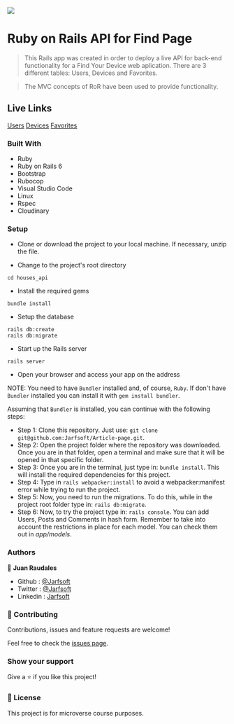 ![](https://img.shields.io/badge/Microverse-blueviolet)
# Ruby on Rails API for Find Page

> This Rails app was created in order to deploy a live API for back-end functionality for a Find Your Device web aplication. There are 3 different tables: Users, Devices and Favorites.

> The MVC concepts of RoR have been used to provide functionality.

## Live Links

[Users](https://jarfsoft-houses-api.herokuapp.com/users)
[Devices](https://jarfsoft-houses-api.herokuapp.com/devices)
[Favorites](https://jarfsoft-houses-api.herokuapp.com/user_devices)


### Built With

- Ruby
- Ruby on Rails 6
- Bootstrap
- Rubocop
- Visual Studio Code
- Linux
- Rspec
- Cloudinary

### Setup

- Clone or download the project to your local machine. If necessary, unzip the file.

- Change to the project's root directory
```
cd houses_api
```

- Install the required gems
```
bundle install
```

- Setup the database
```
rails db:create
rails db:migrate
```

- Start up the Rails server
```
rails server
```

- Open your browser and access your app on the address

NOTE: You need to have `Bundler` installed and, of course, `Ruby`. If don't have `Bundler` installed you can install it with `gem install bundler`.

Assuming that `Bundler` is installed, you can continue with the following steps:
- Step 1: Clone this repository. Just use: `git clone git@github.com:Jarfsoft/Article-page.git`.
- Step 2: Open the project folder where the repository was downloaded. Once you are in that folder, open a terminal and make sure that it will be opened in that specific folder.
- Step 3: Once you are in the terminal, just type in: `bundle install`. This will install the required dependencies for this project.
- Step 4: Type in `rails webpacker:install` to avoid a webpacker:manifest error while trying to run the project.
- Step 5: Now, you need to run the migrations. To do this, while in the project root folder type in: `rails db:migrate`.
- Step 6: Now, to try the project type in: `rails console`. You can add Users, Posts and Comments in hash form. Remember to take into account the restrictions in place for each model. You can check them out in *app/models*.

### Authors

👤 **Juan Raudales**

- Github : [@Jarfsoft](https://github.com/Jarfsoft)
- Twitter : [@Jarfsoft](https://twitter.com/Jarfsoft)
- Linkedin : [Jarfsoft](https://www.linkedin.com/in/juan-raudales-flores/)


### 🤝 Contributing

Contributions, issues and feature requests are welcome!

Feel free to check the [issues page](https://github.com/Jarfsoft/houses_api/issues/).

### Show your support

Give a ⭐️ if you like this project!


### 📝 License

This project is for microverse course purposes.
